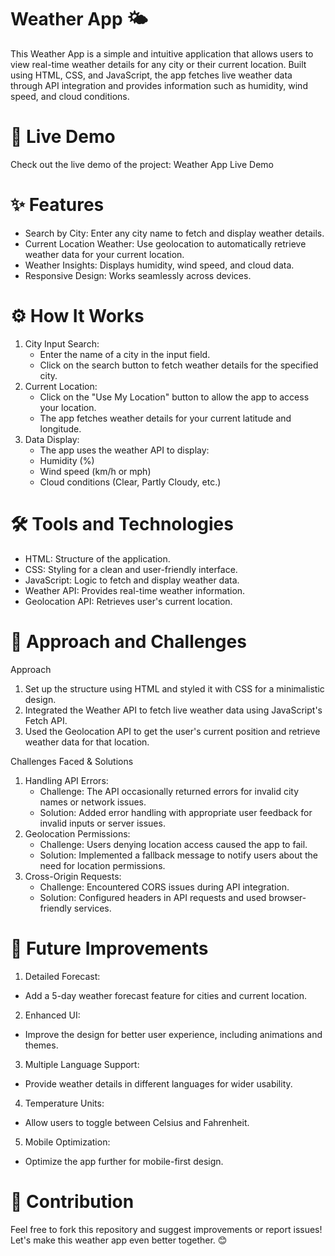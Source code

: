 # Weather App 🌤️
This Weather App is a simple and intuitive application that allows users to view real-time weather details for any city or their current location. Built using HTML, CSS, and JavaScript, the app fetches live weather data through API integration and provides information such as humidity, wind speed, and cloud conditions.

# 🚀 Live Demo
Check out the live demo of the project:
Weather App Live Demo

# ✨ Features
- Search by City: Enter any city name to fetch and display weather details.
- Current Location Weather: Use geolocation to automatically retrieve weather data for your current location.
- Weather Insights: Displays humidity, wind speed, and cloud data.
- Responsive Design: Works seamlessly across devices.

# ⚙️ How It Works
1. City Input Search:
   - Enter the name of a city in the input field.
   - Click on the search button to fetch weather details for the specified city.
2. Current Location:
   - Click on the "Use My Location" button to allow the app to access your location.
   - The app fetches weather details for your current latitude and longitude.
3. Data Display:
   - The app uses the weather API to display:
   - Humidity (%)
    - Wind speed (km/h or mph)
    - Cloud conditions (Clear, Partly Cloudy, etc.)

# 🛠️ Tools and Technologies
- HTML: Structure of the application.
- CSS: Styling for a clean and user-friendly interface.
- JavaScript: Logic to fetch and display weather data.
- Weather API: Provides real-time weather information.
- Geolocation API: Retrieves user's current location.

# 🧠 Approach and Challenges
Approach
   1. Set up the structure using HTML and styled it with CSS for a minimalistic design.
   2. Integrated the Weather API to fetch live weather data using JavaScript's Fetch API.
   3. Used the Geolocation API to get the user's current position and retrieve weather data for that location.

Challenges Faced & Solutions
   1. Handling API Errors:
      - Challenge: The API occasionally returned errors for invalid city names or network issues.
      - Solution: Added error handling with appropriate user feedback for invalid inputs or server issues.
   2. Geolocation Permissions:
      - Challenge: Users denying location access caused the app to fail.
      - Solution: Implemented a fallback message to notify users about the need for location permissions.
   3. Cross-Origin Requests:
      - Challenge: Encountered CORS issues during API integration.
      - Solution: Configured headers in API requests and used browser-friendly services.
     
# 🚀 Future Improvements
1. Detailed Forecast:
  - Add a 5-day weather forecast feature for cities and current location.
2. Enhanced UI:
  - Improve the design for better user experience, including animations and themes.
3. Multiple Language Support:
  - Provide weather details in different languages for wider usability.
4. Temperature Units:
  - Allow users to toggle between Celsius and Fahrenheit.
5. Mobile Optimization:
  - Optimize the app further for mobile-first design.

# 🌟 Contribution
Feel free to fork this repository and suggest improvements or report issues! Let's make this weather app even better together. 😊
        
      
